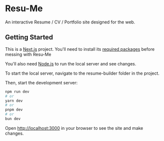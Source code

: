 # Resu-Me

An interactive Resume / CV / Portfolio site designed for the web.

## Getting Started

This is a [Next.js](https://nextjs.org) project. You'll need to install its [required packages](https://nextjs.org/docs/app/getting-started/installation) before messing with Resu-Me

You'll also need [Node.js](https://nodejs.org/en/download/) to run the local server and see changes.

To start the local server, navigate to the resume-builder folder in the project.

Then, start the development server:

```bash
npm run dev
# or
yarn dev
# or
pnpm dev
# or
bun dev
```

Open [http://localhost:3000](http://localhost:3000) in your browser to see the site and make changes.
